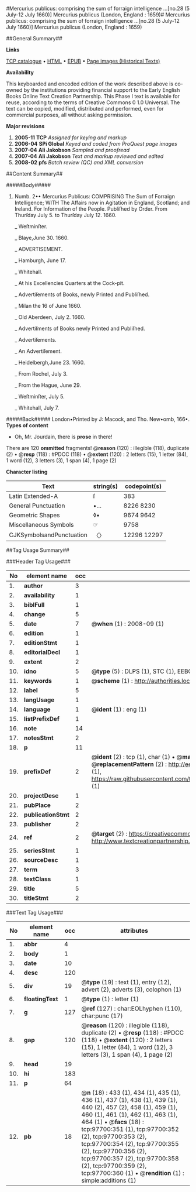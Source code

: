 #Mercurius publicus: comprising the sum of forraign intelligence ...[no.28 (5 July-12 July 1660)] Mercurius publicus (London, England : 1659)#
Mercurius publicus: comprising the sum of forraign intelligence ...[no.28 (5 July-12 July 1660)]
Mercurius publicus (London, England : 1659)

##General Summary##

**Links**

[TCP catalogue](http://www.ota.ox.ac.uk/tcp/)  • 
[HTML](http://tei.it.ox.ac.uk/tcp/Texts-HTML/free/A71/A71349.html)  • 
[EPUB](http://tei.it.ox.ac.uk/tcp/Texts-EPUB/free/A71/A71349.epub) • 
[Page images (Historical Texts)](https://data.historicaltexts.jisc.ac.uk/view?pubId=eebo-53403907e&pageId=eebo-53403907e-97700-1)

**Availability**

This keyboarded and encoded edition of the
	       work described above is co-owned by the institutions
	       providing financial support to the Early English Books
	       Online Text Creation Partnership. This Phase I text is
	       available for reuse, according to the terms of Creative
	       Commons 0 1.0 Universal. The text can be copied,
	       modified, distributed and performed, even for
	       commercial purposes, all without asking permission.

**Major revisions**

1. __2005-11__ __TCP__ *Assigned for keying and markup*
1. __2006-04__ __SPi Global__ *Keyed and coded from ProQuest page images*
1. __2007-04__ __Ali Jakobson__ *Sampled and proofread*
1. __2007-04__ __Ali Jakobson__ *Text and markup reviewed and edited*
1. __2008-02__ __pfs__ *Batch review (QC) and XML conversion*

##Content Summary##

#####Body#####

1. Numb. 2•• Mercurius Publicus: COMPRISING The Sum of Forraign Intelligence; WITH The Affairs now in Agitation in England, Scotland; and Ireland. For Information of the People. Publiſhed by Order. From Thurſday July 5. to Thurſday July 12. 1660.

    _ Weſtminſter.

    _ Blaye,June 30. 1660.

    _ ADVERTISEMENT.

    _ Hamburgh, June 17.

    _ Whitehall.

    _ At his Excellencies Quarters at the Cock-pit.

    _ Advertiſements of Books, newly Printed and Publiſhed.

    _ Milan the 16 of June 1660.

    _ Old Aberdeen, July 2. 1660.

    _ Advertiſments of Books newly Printed and Publiſhed.

    _ Advertiſements.

    _ An Advertiſement.

    _ Heidelbergh,June 23. 1660.

    _ From Rochel, July 3.

    _ From the Hague, June 29.

    _ Weſtminſter, July 5.

    _ Whitehall, July 7.

#####Back#####
London▪Printed by J: Macock, and Tho. New•omb, 166•.
**Types of content**

  * Oh, Mr. Jourdain, there is **prose** in there!

There are 120 **ommitted** fragments! 
 @__reason__ (120) : illegible (118), duplicate (2)  •  @__resp__ (118) : #PDCC (118)  •  @__extent__ (120) : 2 letters (15), 1 letter (84), 1 word (12), 3 letters (3), 1 span (4), 1 page (2)

**Character listing**


|Text|string(s)|codepoint(s)|
|---|---|---|
|Latin Extended-A|ſ|383|
|General Punctuation|•…|8226 8230|
|Geometric Shapes|◊▪|9674 9642|
|Miscellaneous Symbols|☞|9758|
|CJKSymbolsandPunctuation|〈〉|12296 12297|

##Tag Usage Summary##

###Header Tag Usage###

|No|element name|occ|attributes|
|---|---|---|---|
|1.|__author__|3||
|2.|__availability__|1||
|3.|__biblFull__|1||
|4.|__change__|5||
|5.|__date__|7| @__when__ (1) : 2008-09 (1)|
|6.|__edition__|1||
|7.|__editionStmt__|1||
|8.|__editorialDecl__|1||
|9.|__extent__|2||
|10.|__idno__|5| @__type__ (5) : DLPS (1), STC (1), EEBO-CITATION (1), OCLC (1), VID (1)|
|11.|__keywords__|1| @__scheme__ (1) : http://authorities.loc.gov/ (1)|
|12.|__label__|5||
|13.|__langUsage__|1||
|14.|__language__|1| @__ident__ (1) : eng (1)|
|15.|__listPrefixDef__|1||
|16.|__note__|14||
|17.|__notesStmt__|2||
|18.|__p__|11||
|19.|__prefixDef__|2| @__ident__ (2) : tcp (1), char (1)  •  @__matchPattern__ (2) : ([0-9\-]+):([0-9IVX]+) (1), (.+) (1)  •  @__replacementPattern__ (2) : http://eebo.chadwyck.com/downloadtiff?vid=$1&page=$2 (1), https://raw.githubusercontent.com/textcreationpartnership/Texts/master/tcpchars.xml#$1 (1)|
|20.|__projectDesc__|1||
|21.|__pubPlace__|2||
|22.|__publicationStmt__|2||
|23.|__publisher__|2||
|24.|__ref__|2| @__target__ (2) : https://creativecommons.org/publicdomain/zero/1.0/ (1), http://www.textcreationpartnership.org/docs/. (1)|
|25.|__seriesStmt__|1||
|26.|__sourceDesc__|1||
|27.|__term__|3||
|28.|__textClass__|1||
|29.|__title__|5||
|30.|__titleStmt__|2||


###Text Tag Usage###

|No|element name|occ|attributes|
|---|---|---|---|
|1.|__abbr__|4||
|2.|__body__|1||
|3.|__date__|10||
|4.|__desc__|120||
|5.|__div__|19| @__type__ (19) : text (1), entry (12), advert (2), adverts (3), colophon (1)|
|6.|__floatingText__|1| @__type__ (1) : letter (1)|
|7.|__g__|127| @__ref__ (127) : char:EOLhyphen (110), char:punc (17)|
|8.|__gap__|120| @__reason__ (120) : illegible (118), duplicate (2)  •  @__resp__ (118) : #PDCC (118)  •  @__extent__ (120) : 2 letters (15), 1 letter (84), 1 word (12), 3 letters (3), 1 span (4), 1 page (2)|
|9.|__head__|19||
|10.|__hi__|183||
|11.|__p__|64||
|12.|__pb__|18| @__n__ (18) : 433 (1), 434 (1), 435 (1), 436 (1), 437 (1), 438 (1), 439 (1), 440 (2), 457 (2), 458 (1), 459 (1), 460 (1), 461 (1), 462 (1), 463 (1), 464 (1)  •  @__facs__ (18) : tcp:97700:351 (1), tcp:97700:352 (2), tcp:97700:353 (2), tcp:97700:354 (2), tcp:97700:355 (2), tcp:97700:356 (2), tcp:97700:357 (2), tcp:97700:358 (2), tcp:97700:359 (2), tcp:97700:360 (1)  •  @__rendition__ (1) : simple:additions (1)|
